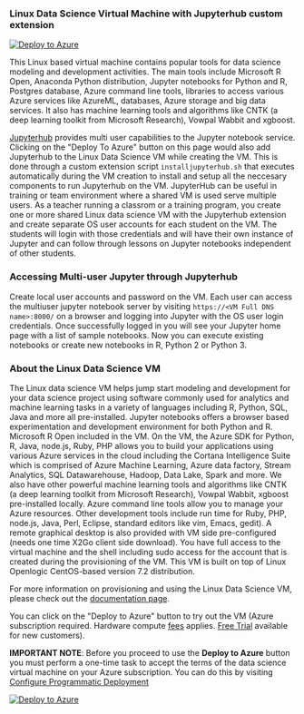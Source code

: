 ###  Linux Data Science Virtual Machine with Jupyterhub custom extension


[![Deploy to Azure](http://azuredeploy.net/deploybutton.svg)](https://azuredeploy.net/)

This Linux based virtual machine contains popular tools for data science modeling and development activities. The main tools include Microsoft R Open, Anaconda Python distribution, Jupyter notebooks for Python and R, Postgres database, Azure command line tools, libraries to access various Azure services like AzureML, databases, Azure storage and big data services. It also has machine learning tools and algorithms like CNTK (a deep learning toolkit from Microsoft Research), Vowpal Wabbit and xgboost. 

[Jupyterhub](http://jupyterhub.readthedocs.io/en/latest/) provides multi user capabilities to the Jupyter notebook service. Clicking on the "Deploy To Azure" button on this page would also add Jupyterhub to the Linux Data Science VM while creating the VM. This is done through a custom extension script ```installjupyterhub.sh``` that executes automatically during the VM creation to install and setup all the neccesary components to run Jupyterhub on the VM. JupyterHub can be useful in training or team environment where a shared VM is used serve multiple users. As a teacher running a classrom or a training program, you create one or more shared Linux data science VM with the Jupyterhub extension and create separate OS user accounts for each student on the VM. The students will login with those credentials and will have their own instance of Jupyter and can follow through lessons on Jupyter notebooks independent of other students.  

### Accessing Multi-user Jupyter through Jupyterhub 
Create local user accounts and password on the VM. Each user can access the multiuser jupyter notebook server by visiting ```https://<VM Full DNS name>:8000/``` on a browser and logging into Jupyter with the OS user login credentials. Once successfully logged in you will see your Jupyter home page with a list of sample notebooks.  Now you can execute existing notebooks or create new notebooks in R, Python 2 or Python 3. 

### About the Linux Data Science VM
The Linux data science VM helps jump start modeling and development for your data science project using software commonly used for analytics and machine learning tasks in a variety of languages including R, Python, SQL, Java and more all pre-installed. Jupyter notebooks offers a browser based experimentation and development environment for both Python and R. Microsoft R Open included in the VM. On the VM, the Azure SDK for Python, R, Java, node.js, Ruby, PHP allows you to build your applications using various Azure services in the cloud including the Cortana Intelligence Suite which is comprised of Azure Machine Learning, Azure data factory, Stream Analytics, SQL Datawarehouse, Hadoop, Data Lake, Spark and more. We also have other powerful machine learning tools and algorithms like CNTK (a deep learning toolkit from Microsoft Research), Vowpal Wabbit, xgboost pre-installed locally. Azure command line tools allow you to manage your Azure resources. Other development tools include run time for Ruby, PHP, node.js, Java, Perl, Eclipse, standard editors like vim, Emacs, gedit). A remote graphical desktop is also provided with VM side pre-configured (needs one time X2Go client side download). You have full access to the virtual machine and the shell including sudo access for the account that is created during the provisioning of the VM. This VM is built on top of Linux Openlogic CentOS-based version 7.2 distribution. 

For more information on provisioning and using the Linux Data Science VM, please check out the [documentation page](https://azure.microsoft.com/documentation/articles/machine-learning-data-science-linux-dsvm-intro/).

You can click on the "Deploy to Azure" button to try out the VM (Azure subscription required. Hardware compute [fees](https://azure.microsoft.com/en-us/marketplace/partners/microsoft-ads/linux-data-science-vm/) applies. [Free Trial](https://azure.microsoft.com/free/) available for new customers). 

**IMPORTANT NOTE**: Before you proceed to use the **Deploy to Azure** button you must perform a one-time task to accept the terms of the data science virtual machine on your Azure subscription. You can do this by visiting [Configure Programmatic Deployment](https://ms.portal.azure.com/#blade/Microsoft_Azure_Marketplace/LegalTermsSkuProgrammaticAccessBlade/legalTermsSkuProgrammaticAccessData/%7B%22product%22%3A%7B%22publisherId%22%3A%22microsoft-ads%22%2C%22offerId%22%3A%22linux-data-science-vm%22%2C%22planId%22%3A%22linuxdsvm%22%7D%7D)

[![Deploy to Azure](http://azuredeploy.net/deploybutton.svg)](https://azuredeploy.net/)
